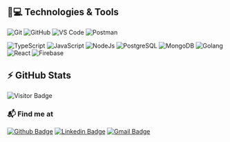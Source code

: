 ## 🚀💻 Technologies & Tools

  ![Git](https://img.shields.io/badge/-Git-black?style=flat-square&logo=git)
  ![GitHub](https://img.shields.io/badge/-GitHub-181717?style=flat-square&logo=github)
  ![VS Code](https://img.shields.io/badge/-VS%20Code-007ACC?style=flat-square&logo=visual-studio-code)
  ![Postman](https://img.shields.io/badge/Postman-black?style=flat-square&logo=postman)
  
  ![TypeScript](https://img.shields.io/badge/TypeScript-black?style=flat-square&logo=typescript)
  ![JavaScript](https://img.shields.io/badge/JavaScript-black?style=flat-square&logo=javascript)
  ![NodeJs](https://img.shields.io/badge/Node-green?style=flat-square&logo=node.js)
  ![PostgreSQL](https://img.shields.io/badge/-PostgreSQL-white?style=flat-square&logo=postgresql)
  ![MongoDB](https://img.shields.io/badge/MongoDB-green?style=flat-square&logo=mongodb)
  ![Golang](https://img.shields.io/badge/Golang-black?style=flat-square&logo=go)
  ![React](https://img.shields.io/badge/React-06062C?style=flat-square&logo=react)
  ![Firebase](https://img.shields.io/badge/Firebase-black?style=flat-square&logo=firebase)

## ⚡ GitHub Stats

![Visitor Badge](https://visitor-badge.laobi.icu/badge?page_id=silaselisha.silaselisha)

### 📬 Find me at
[![Github Badge](http://img.shields.io/badge/-Github-black?style=flat-square&logo=github&link=https://github.com/silaselisha/)](https://github.com/silaselisha/) 
[![Linkedin Badge](https://img.shields.io/badge/-LinkedIn-blue?style=flat-square&logo=Linkedin&logoColor=white&link=https://www.linkedin.com/in/elisha-silas/)](https://www.linkedin.com/in/elisha-silas)
[![Gmail Badge](https://img.shields.io/badge/-Gmail-d14836?style=flat-square&logo=Gmail&logoColor=white&link=mailto:silaselisha66@gmail.com)](mailto:silaselisha66@gmail.com)
